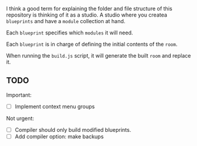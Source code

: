 I think a good term for explaining the folder and file structure of this repository is thinking of it as a studio. A studio where you createa `blueprints` and have a `module` collection at hand.

Each `blueprint` specifies which `modules` it will need.

Each `blueprint` is in charge of defining the initial contents of the `room`.

When running the `build.js` script, it will generate the built `room` and replace it.

## TODO

Important:
- [ ] Implement context menu groups
 
Not urgent:
- [ ] Compiler should only build modified blueprints.
- [ ] Add compiler option: make backups